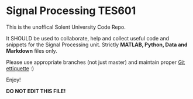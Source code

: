 # Signal Processing TES601
This is the unoffical Solent University Code Repo.

It SHOULD be used to collaborate, help and collect useful code and snippets for the Signal Processing unit.
Strictly **MATLAB, Python, Data and Markdown** files only.

Please use appropriate branches (not just master) and maintain proper [Git ettiquette](https://guides.github.com/) :)

Enjoy!

**DO NOT EDIT THIS FILE!**
